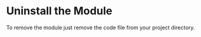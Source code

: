 # Uninstall the Module

To remove the module just remove the code file from your project directory. 
